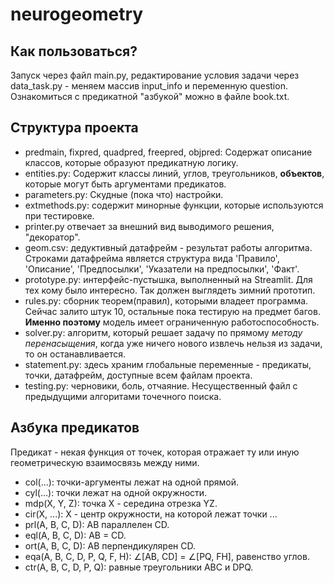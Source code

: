 # neurogeometry
## Как пользоваться?
Запуск через файл main.py, редактирование условия задачи через data_task.py - меняем массив input_info и переменную question.
Ознакомиться с предикатной "азбукой" можно в файле book.txt. 
## Структура проекта

+ predmain, fixpred, quadpred, freepred, objpred:
Cодержат описание классов, которые образуют предикатную логику. 
+ entities.py: 
Содержит классы линий, углов, треугольников, **объектов**, которые могут быть аргументами предикатов.
+ parameters.py:
Скудные (пока что) настройки. 
+ extmethods.py:
содержит минорные функции, которые используются при тестировке.
+ printer.py
отвечает за внешний вид выводимого решения, "декоратор". 
+ geom.csv:
дедуктивный датафрейм - результат работы алгоритма. Строками датафрейма является структура вида 'Правило', 'Описание', 'Предпосылки', 'Указатели на предпосылки', 'Факт'.
+ prototype.py:
интерфейс-пустышка, выполненный на Streamlit. Для тех кому было интересно. Так должен выглядеть зимний прототип. 
+ rules.py:
сборник теорем(правил), которыми владеет программа. Сейчас залито штук 10, остальные пока тестирую на предмет багов. **Именно поэтому** модель имеет ограниченную работоспособность. 
+ solver.py:
алгоритм, который решает задачу по прямому *методу перенасыщения*, когда уже ничего нового извлечь нельзя из задачи, то он останавливается. 
+ statement.py:
здесь храним глобальные переменные - предикаты, точки, датафрейм, доступные всем файлам проекта.
+ testing.py:
черновики, боль, отчаяние. Несущественный файл с предыдущими алгоритами точечного поиска. 
## Азбука предикатов
Предикат - некая функция от точек, которая отражает ту или иную геометрическую взаимосвязь между ними.
+ col(...): точки-аргументы лежат на одной прямой.
+ cyl(...): точки лежат на одной окружности.
+ mdp(X, Y, Z): точка Х - середина отрезка YZ. 
+ cir(X, ...): X - центр окружности, на которой лежат точки ...
+ prl(A, B, C, D): AB параллелен CD.
+ eql(A, B, C, D): AB = CD.
+ ort(A, B, C, D): AB перпендикулярен CD.
+ eqa(A, B, C, D, P, Q, F, H): ∠[AB, CD] = ∠[PQ, FH], равенство углов.
+ ctr(A, B, C, D, P, Q): равные треугольники ABC и DPQ.  

